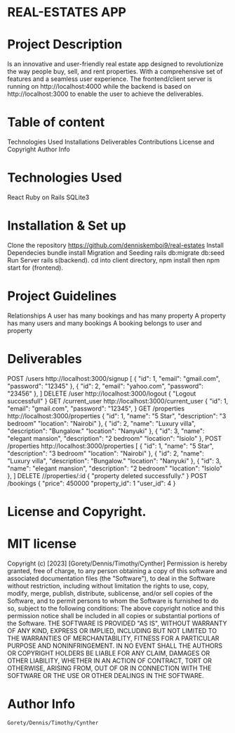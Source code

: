 # REAL-ESTATES APP
# Project Description
Is an innovative and user-friendly real estate app designed to revolutionize the way people buy, sell, and rent properties. With a comprehensive set of features and a seamless user experience. The frontend/client server is running on http://localhost:4000 while the backend is based on http://localhost:3000 to enable the user to achieve the deliverables.
# Table of content
Technologies Used
Installations
Deliverables
Contributions
License and Copyright
Author Info
# Technologies Used
React
Ruby on Rails
SQLite3
# Installation & Set up
Clone the repository
https://github.com/denniskemboi9/real-estates
Install Dependecies
bundle install
Migration and Seeding
rails db:migrate db:seed
Run Server
rails s(backend).
cd into client directory, npm install then npm start for (frontend).
# Project Guidelines
Relationships
A user has many bookings and has many property
A property has many users and many bookings
A booking belongs to user and property
# Deliverables
POST /users
http://localhost:3000/signup
[
    {
        "id": 1,
        "email": "gmail.com",
        "password": "12345"
    },
    {
        "id": 2,
        "email": "yahoo.com",
        "password": "23456"
    },
]
DELETE /user
http://localhost:3000/logout
{
    "Logout successfull"
}
GET /current_user
http://localhost:3000/current_user
{
    "id": 1,
    "email": "gmail.com",
    "password": "12345",
}
GET /properties
http://localhost:3000/properties
{
        "id": 1,
        "name": "5 Star",
        "description": "3 bedroom"
        "location": "Nairobi"
    },
    {
        "id": 2,
        "name": "Luxury villa",
        "description": "Bungalow."
        "location": "Nanyuki"
    },
    {
        "id": 3,
        "name": "elegant mansion",
        "description": "2 bedroom"
        "location": "Isiolo"
    },
POST /properties
http://localhost:3000/properties
[
    {
        "id": 1,
        "name": "5 Star",
        "description": "3 bedroom"
        "location": "Nairobi"
    },
    {
        "id": 2,
        "name": "Luxury villa",
        "description": "Bungalow."
        "location": "Nanyuki"
    },
    {
        "id": 3,
        "name": "elegant mansion",
        "description": "2 bedroom"
        "location": "Isiolo"
    },
]
DELETE //properties/:id
{
    "property deleted successfully."
}
POST /bookings
{
    "price": 450000
    "property_id": 1
    "user_id": 4
}
# License and Copyright.
# MIT license
Copyright (c) [2023] [Gorety/Dennis/Timothy/Cynther]
Permission is hereby granted, free of charge, to any person obtaining a copy of this software and associated documentation files (the "Software"), to deal in the Software without restriction, including without limitation the rights to use, copy, modify, merge, publish, distribute, sublicense, and/or sell copies of the Software, and to permit persons to whom the Software is furnished to do so, subject to the following conditions:
The above copyright notice and this permission notice shall be included in all copies or substantial portions of the Software.
THE SOFTWARE IS PROVIDED "AS IS", WITHOUT WARRANTY OF ANY KIND, EXPRESS OR IMPLIED, INCLUDING BUT NOT LIMITED TO THE WARRANTIES OF MERCHANTABILITY, FITNESS FOR A PARTICULAR PURPOSE AND NONINFRINGEMENT. IN NO EVENT SHALL THE AUTHORS OR COPYRIGHT HOLDERS BE LIABLE FOR ANY CLAIM, DAMAGES OR OTHER LIABILITY, WHETHER IN AN ACTION OF CONTRACT, TORT OR OTHERWISE, ARISING FROM, OUT OF OR IN CONNECTION WITH THE SOFTWARE OR THE USE OR OTHER DEALINGS IN THE SOFTWARE.
# Author Info
    Gorety/Dennis/Timothy/Cynther
